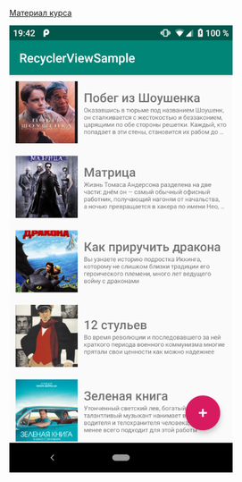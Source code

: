 [Материал курса](https://polis-vk.github.io/2022-android/03-views-layouts-recycler/)

<img src="docs/image.png" width="400px"/>
